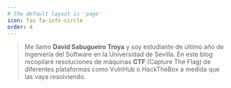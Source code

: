 ```yaml
---
# the default layout is 'page'
icon: fas fa-info-circle
order: 4
---
```


>Me llamo **David Sabugueiro Troya** y soy estudiante de último año de Ingeniería del Software en la Universidad de Sevilla. En este blog recopilaré resoluciones de máquinas **CTF** (Capture The Flag) de diferentes plataformas como VulnHub o HackTheBox a medida que las vaya resolviendo. 

